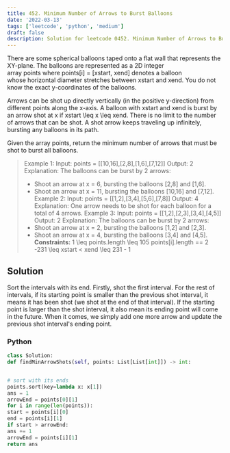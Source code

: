 ```yaml
---
title: 452. Minimum Number of Arrows to Burst Balloons
date: '2022-03-13'
tags: ['leetcode', 'python', 'medium']
draft: false
description: Solution for leetcode 0452. Minimum Number of Arrows to Burst Balloons
---
```



There are some spherical balloons taped onto a flat wall that represents the XY-plane. The balloons are represented as a 2D integer array points where points[i] = [xstart, xend] denotes a balloon whose horizontal diameter stretches between xstart and xend. You do not know the exact y-coordinates of the balloons.

Arrows can be shot up directly vertically (in the positive y-direction) from different points along the x-axis. A balloon with xstart and xend is burst by an arrow shot at x if xstart <TeX>\leq</TeX> x <TeX>\leq</TeX> xend. There is no limit to the number of arrows that can be shot. A shot arrow keeps traveling up infinitely, bursting any balloons in its path.

Given the array points, return the minimum number of arrows that must be shot to burst all balloons.

> Example 1:
> Input: points = [[10,16],[2,8],[1,6],[7,12]]
> Output: 2
> Explanation: The balloons can be burst by 2 arrows:
> - Shoot an arrow at x = 6, bursting the balloons [2,8] and [1,6].
> - Shoot an arrow at x = 11, bursting the balloons [10,16] and [7,12].
> Example 2:
> Input: points = [[1,2],[3,4],[5,6],[7,8]]
> Output: 4
> Explanation: One arrow needs to be shot for each balloon for a total of 4 arrows.
> Example 3:
> Input: points = [[1,2],[2,3],[3,4],[4,5]]
> Output: 2
> Explanation: The balloons can be burst by 2 arrows:
> - Shoot an arrow at x = 2, bursting the balloons [1,2] and [2,3].
> - Shoot an arrow at x = 4, bursting the balloons [3,4] and [4,5].
**Constraints:**
> 1 <TeX>\leq</TeX> points.length <TeX>\leq</TeX> 105
> points[i].length == 2
> -231 <TeX>\leq</TeX> xstart < xend <TeX>\leq</TeX> 231 - 1


## Solution
Sort the intervals with its end. Firstly, shot the first interval. For the rest of intervals, if its starting point is smaller than the previous shot interval, it means it has been shot (we shot at the end of that interval). If the starting point is larger than the shot interval, it also mean its ending point will come in the future. When it comes, we simply add one more arrow and update the previous shot interval's ending point.




### Python
```python
class Solution:
def findMinArrowShots(self, points: List[List[int]]) -> int:


# sort with its ends
points.sort(key=lambda x: x[1])
ans = 1
arrowEnd = points[0][1]
for i in range(len(points)):
start = points[i][0]
end = points[i][1]
if start > arrowEnd:
ans += 1
arrowEnd = points[i][1]
return ans
```

